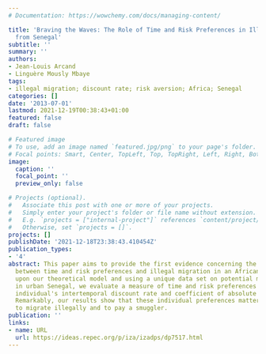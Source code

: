```yaml
---
# Documentation: https://wowchemy.com/docs/managing-content/

title: 'Braving the Waves: The Role of Time and Risk Preferences in Illegal Migration
  from Senegal'
subtitle: ''
summary: ''
authors:
- Jean-Louis Arcand
- Linguère Mously Mbaye
tags:
- illegal migration; discount rate; risk aversion; Africa; Senegal
categories: []
date: '2013-07-01'
lastmod: 2021-12-19T00:38:43+01:00
featured: false
draft: false

# Featured image
# To use, add an image named `featured.jpg/png` to your page's folder.
# Focal points: Smart, Center, TopLeft, Top, TopRight, Left, Right, BottomLeft, Bottom, BottomRight.
image:
  caption: ''
  focal_point: ''
  preview_only: false

# Projects (optional).
#   Associate this post with one or more of your projects.
#   Simply enter your project's folder or file name without extension.
#   E.g. `projects = ["internal-project"]` references `content/project/deep-learning/index.md`.
#   Otherwise, set `projects = []`.
projects: []
publishDate: '2021-12-18T23:38:43.410454Z'
publication_types:
- '4'
abstract: This paper aims to provide the first evidence concerning the relationship
  between time and risk preferences and illegal migration in an African context. Based
  upon our theoretical model and using a unique data set on potential migrants collected
  in urban Senegal, we evaluate a measure of time and risk preferences through the
  individual's intertemporal discount rate and coefficient of absolute risk aversion.
  Remarkably, our results show that these individual preferences matter in the willingness
  to migrate illegally and to pay a smuggler.
publication: ''
links:
- name: URL
  url: https://ideas.repec.org/p/iza/izadps/dp7517.html
---
```

